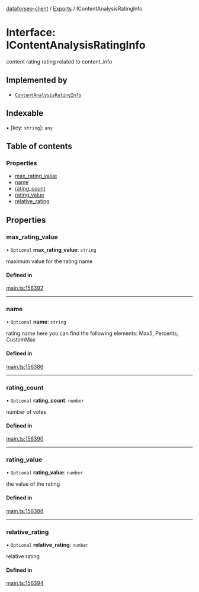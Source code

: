 [dataforseo-client](../README.md) / [Exports](../modules.md) / IContentAnalysisRatingInfo

# Interface: IContentAnalysisRatingInfo

content rating rating related to content_info

## Implemented by

- [`ContentAnalysisRatingInfo`](../classes/ContentAnalysisRatingInfo.md)

## Indexable

▪ [key: `string`]: `any`

## Table of contents

### Properties

- [max\_rating\_value](IContentAnalysisRatingInfo.md#max_rating_value)
- [name](IContentAnalysisRatingInfo.md#name)
- [rating\_count](IContentAnalysisRatingInfo.md#rating_count)
- [rating\_value](IContentAnalysisRatingInfo.md#rating_value)
- [relative\_rating](IContentAnalysisRatingInfo.md#relative_rating)

## Properties

### max\_rating\_value

• `Optional` **max\_rating\_value**: `string`

maximum value for the rating name

#### Defined in

[main.ts:156392](https://github.com/dataforseo/TypeScriptClient/blob/7ca1aa4/main.ts#L156392)

___

### name

• `Optional` **name**: `string`

rating name
here you can find the following elements: Max5, Percents, CustomMax

#### Defined in

[main.ts:156386](https://github.com/dataforseo/TypeScriptClient/blob/7ca1aa4/main.ts#L156386)

___

### rating\_count

• `Optional` **rating\_count**: `number`

number of votes

#### Defined in

[main.ts:156390](https://github.com/dataforseo/TypeScriptClient/blob/7ca1aa4/main.ts#L156390)

___

### rating\_value

• `Optional` **rating\_value**: `number`

the value of the rating

#### Defined in

[main.ts:156388](https://github.com/dataforseo/TypeScriptClient/blob/7ca1aa4/main.ts#L156388)

___

### relative\_rating

• `Optional` **relative\_rating**: `number`

relative rating

#### Defined in

[main.ts:156394](https://github.com/dataforseo/TypeScriptClient/blob/7ca1aa4/main.ts#L156394)
